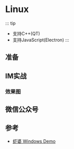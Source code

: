 # Linux

::: tip

- 支持C++(QT)
- 支持JavaScript(Electron)
:::

## 准备

## IM实战

### 效果图

<!-- TODO: 增加c/c++/c#/objective-c sdk -->

## 微信公众号

<!-- <img :src="$withBase('/image/qrcode_xiaperio_430.jpg')" style="width:250px;"/> -->

## 参考

- [虾婆 Windows Demo](https://github.com/xiaper/pc)
